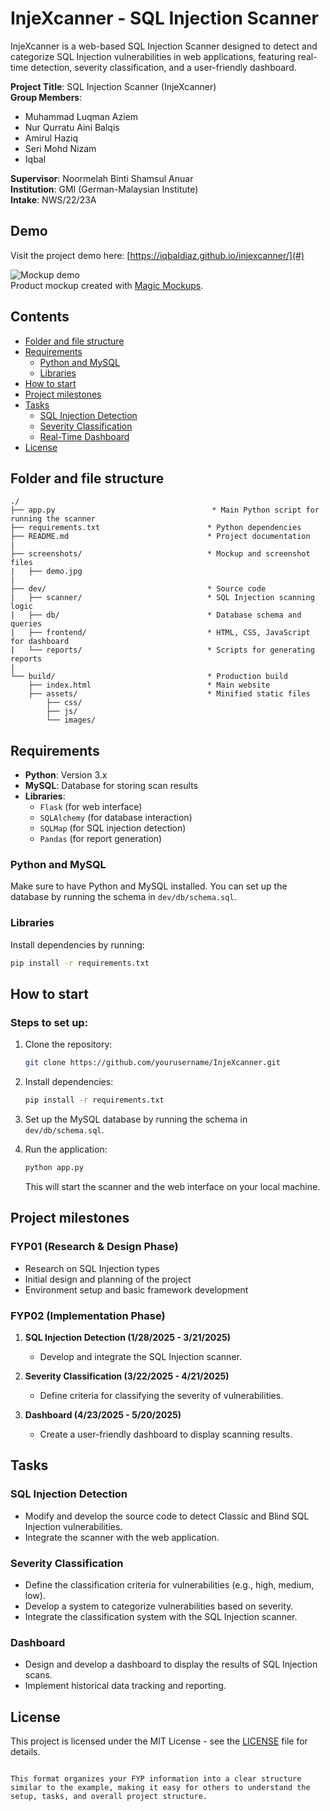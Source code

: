 # InjeXcanner - SQL Injection Scanner

InjeXcanner is a web-based SQL Injection Scanner designed to detect and categorize SQL Injection vulnerabilities in web applications, featuring real-time detection, severity classification, and a user-friendly dashboard.

**Project Title**: SQL Injection Scanner (InjeXcanner)  
**Group Members**:  
- Muhammad Luqman Aziem  
- Nur Qurratu Aini Balqis  
- Amirul Haziq  
- Seri Mohd Nizam  
- Iqbal

**Supervisor**: Noormelah Binti Shamsul Anuar  
**Institution**: GMI (German-Malaysian Institute)  
**Intake**: NWS/22/23A

## Demo

Visit the project demo here: [https://iqbaldiaz.github.io/injexcanner/](#)

![Mockup demo](screenshots/pic.jpg)  
Product mockup created with [Magic Mockups](http://magicmockups.com/).

## Contents

- [Folder and file structure](#folder-and-file-structure)
- [Requirements](#requirements)
    - [Python and MySQL](#python-and-mysql)
    - [Libraries](#libraries)
- [How to start](#how-to-start)
- [Project milestones](#project-milestones)
- [Tasks](#tasks)
    - [SQL Injection Detection](#sql-injection-detection)
    - [Severity Classification](#severity-classification)
    - [Real-Time Dashboard](#real-time-dashboard)
- [License](#license)

## Folder and file structure

```
./
├── app.py                                   * Main Python script for running the scanner
├── requirements.txt                        * Python dependencies
├── README.md                               * Project documentation
|
├── screenshots/                            * Mockup and screenshot files
|   ├── demo.jpg
|
├── dev/                                    * Source code
|   ├── scanner/                            * SQL Injection scanning logic
|   ├── db/                                 * Database schema and queries
|   ├── frontend/                           * HTML, CSS, JavaScript for dashboard
|   └── reports/                            * Scripts for generating reports
|
└── build/                                  * Production build
    ├── index.html                          * Main website
    ├── assets/                             * Minified static files
        ├── css/
        ├── js/
        └── images/
```

## Requirements

- **Python**: Version 3.x  
- **MySQL**: Database for storing scan results  
- **Libraries**:  
  - `Flask` (for web interface)
  - `SQLAlchemy` (for database interaction)
  - `SQLMap` (for SQL injection detection)
  - `Pandas` (for report generation)

### Python and MySQL

Make sure to have Python and MySQL installed. You can set up the database by running the schema in `dev/db/schema.sql`.

### Libraries

Install dependencies by running:

```bash
pip install -r requirements.txt
```

## How to start

### Steps to set up:

1. Clone the repository:

   ```bash
   git clone https://github.com/yourusername/InjeXcanner.git
   ```

2. Install dependencies:

   ```bash
   pip install -r requirements.txt
   ```

3. Set up the MySQL database by running the schema in `dev/db/schema.sql`.

4. Run the application:

   ```bash
   python app.py
   ```

   This will start the scanner and the web interface on your local machine.

## Project milestones

### FYP01 (Research & Design Phase)
- Research on SQL Injection types
- Initial design and planning of the project
- Environment setup and basic framework development

### FYP02 (Implementation Phase)
1. **SQL Injection Detection (1/28/2025 - 3/21/2025)**  
   - Develop and integrate the SQL Injection scanner.

2. **Severity Classification (3/22/2025 - 4/21/2025)**  
   - Define criteria for classifying the severity of vulnerabilities.

3. **Dashboard (4/23/2025 - 5/20/2025)**  
   - Create a user-friendly dashboard to display scanning results.

## Tasks

### SQL Injection Detection

- Modify and develop the source code to detect Classic and Blind SQL Injection vulnerabilities.
- Integrate the scanner with the web application.

### Severity Classification

- Define the classification criteria for vulnerabilities (e.g., high, medium, low).
- Develop a system to categorize vulnerabilities based on severity.
- Integrate the classification system with the SQL Injection scanner.

### Dashboard

- Design and develop a dashboard to display the results of SQL Injection scans.
- Implement historical data tracking and reporting.

## License

This project is licensed under the MIT License - see the [LICENSE](LICENSE) file for details.
```

This format organizes your FYP information into a clear structure similar to the example, making it easy for others to understand the setup, tasks, and overall project structure.